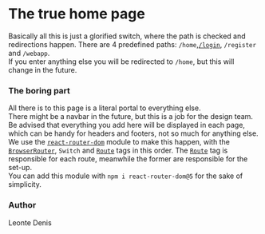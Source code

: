 # The true home page

Basically all this is just a glorified switch, where the path is checked
and redirections happen. There are 4 predefined paths: ```/home```,[```/login```](Login-Page.md),
```/register``` and ```/webapp```.  
If you enter anything else you will be redirected to ```/home```,
but this will change in the future.

### The boring part
All there is to this page is a literal portal to everything else.  
There might be a navbar in the future, but this is a job for the design team.
Be advised that everything you add here will be displayed in each page, which can be handy
for headers and footers, not so much for anything else.  
We use the [```react-router-dom```](https://reactrouter.com/en/main) module to make this happen, with the [```BrowserRouter```](https://reactrouter.com/en/main/router-components/browser-router),
```Switch``` and [```Route```](https://reactrouter.com/en/main/route/route) tags in this order. The [```Route```](https://reactrouter.com/en/main/route/route) tag is responsible for each route, meanwhile the former
are responsible for the set-up.  
You can add this module with ```npm i react-router-dom@5``` for the sake of simplicity.

### Author
Leonte Denis